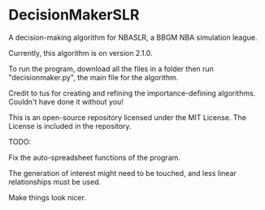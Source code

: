 # DecisionMakerSLR
A decision-making algorithm for NBASLR, a BBGM NBA simulation league.

Currently, this algorithm is on version 2.1.0.

To run the program, download all the files in a folder then run
"decisionmaker.py", the main file for the algorithm.

Credit to tus for creating and refining the importance-defining algorithms. Couldn't
have done it without you!

This is an open-source repository licensed under the MIT License. The License
is included in the repository.

TODO:

Fix the auto-spreadsheet functions of the program.

The generation of interest might need to be touched, and less linear relationships 
must be used.

Make things look nicer.



